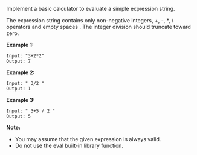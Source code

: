 Implement a basic calculator to evaluate a simple expression string.

The expression string contains only non-negative integers, +, -, *, / operators and empty spaces . The integer division should truncate toward zero.

**Example 1:**
```
Input: "3+2*2"
Output: 7
```
**Example 2:**
```
Input: " 3/2 "
Output: 1
```
**Example 3:**
```
Input: " 3+5 / 2 "
Output: 5
```
**Note:**

- You may assume that the given expression is always valid.
- Do not use the eval built-in library function.
